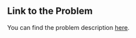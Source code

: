 
## Link to the Problem

You can find the problem description [here](https://leetcode.com/problems/reshape-data-concatenate/description/?envType=study-plan-v2&envId=introduction-to-pandas&lang=pythondata).